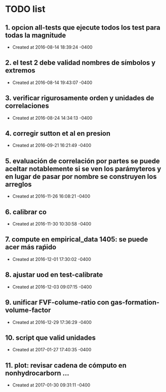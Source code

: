 # TODO list
## 1. opcion all-tests que ejecute todos los test para todas la magnitude
- Created at   2016-08-14 18:39:24 -0400

## 2. el test 2 debe validad nombres de símbolos y extremos
- Created at   2016-08-14 19:43:07 -0400

## 3. verificar rigurosamente orden y unidades de correlaciones
- Created at   2016-08-24 14:34:13 -0400

## 4. corregir sutton et al en presion
- Created at   2016-09-21 16:21:49 -0400

## 5. evaluación de correlación por partes se puede aceltar notablemente si se ven los parámyteros y en lugar de pasar por nombre se construyen los arreglos
- Created at   2016-11-26 16:08:21 -0400

## 6. calibrar co
- Created at   2016-11-30 10:30:58 -0400

## 7. compute en empirical_data 1405: se puede acer más raṕido
- Created at   2016-12-01 17:30:02 -0400

## 8. ajustar uod en test-calibrate
- Created at   2016-12-03 09:07:15 -0400

## 9. unificar FVF-colume-ratio con gas-formation-volume-factor
- Created at   2016-12-29 17:36:29 -0400

## 10. script que valid unidades
- Created at   2017-01-27 17:40:35 -0400

## 11. plot: revisar cadena de cómputo en nonhydrocarborn ...
- Created at   2017-01-30 09:31:11 -0400

